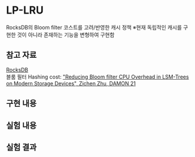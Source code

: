 # LP-LRU
RocksDB의 Bloom filter 코스트를 고려/반영한 캐시 정책
※현재 독립적인 캐시를 구현한 것이 아니라 존재하는 기능을 변형하여 구현함

## 참고 자료
[RocksDB](https://github.com/facebook/rocksdb/wiki)  
블룸 필터 Hashing cost: ["Reducing Bloom filter CPU Overhead in LSM-Trees on Modern Storage Devices", Zichen Zhu, DAMON 21](https://dl.acm.org/doi/abs/10.1145/3465998.3466002)

## 구현 내용

## 실험 내용

## 실험 결과
